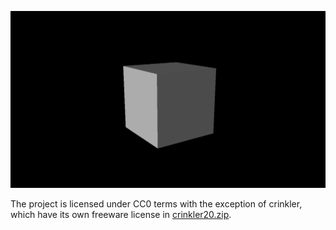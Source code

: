 ![screenshot](scr.png)

The project is licensed under CC0 terms with the exception of crinkler, which have its own freeware license in [crinkler20.zip](crinkler20.zip).